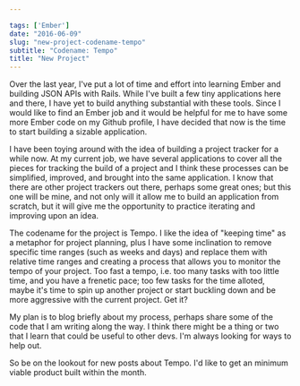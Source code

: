 ```yaml
---

tags: ['Ember']
date: "2016-06-09"
slug: "new-project-codename-tempo"
subtitle: "Codename: Tempo"
title: "New Project"
---
```


Over the last year, I've put a lot of time and effort into learning Ember and building JSON APIs with Rails. While I've built a few tiny applications here and there, I have yet to build anything substantial with these tools. Since I would like to find an Ember job and it would be helpful for me to have some more Ember code on my Github profile, I have decided that now is the time to start building a sizable application.

I have been toying around with the idea of building a project tracker for a while now. At my current job, we have several applications to cover all the pieces for tracking the build of a project and I think these processes can be simplified, improved, and brought into the same application. I know that there are other project trackers out there, perhaps some great ones; but this one will be mine, and not only will it allow me to build an application from scratch, but it will give me the opportunity to practice iterating and improving upon an idea.

The codename for the project is Tempo. I like the idea of "keeping time" as a metaphor for project planning, plus I have some inclination to remove specific time ranges (such as weeks and days) and replace them with relative time ranges and creating a process that allows you to monitor the tempo of your project. Too fast a tempo, i.e. too many tasks with too little time, and you have a frenetic pace; too few tasks for the time alloted, maybe it's time to spin up another project or start buckling down and be more aggressive with the current project. Get it?

My plan is to blog briefly about my process, perhaps share some of the code that I am writing along the way. I think there might be a thing or two that I learn that could be useful to other devs. I'm always looking for ways to help out.

So be on the lookout for new posts about Tempo. I'd like to get an minimum viable product built within the month.
